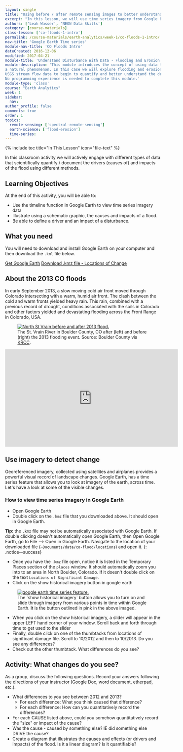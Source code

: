 ```yaml
---
layout: single
title: "Using before / after remote sensing images to better understand the impacts of flooding & erosion - Google Earth and the 2013 Colorado floods"
excerpt: "In this lesson, we will use time series imagery from Google Earth to look at the impacts of the floods in Boulder, Colorado. Specifically we will look at spectral remote sensing data before and after the flood to see what changed int he landscape. This lesson requires doesn't require any programming!"
authors: ['Leah Wasser', 'NEON Data Skills']
category: [course-materials]
class-lesson: ['co-floods-1-intro']
permalink: /course-materials/earth-analytics/week-1/co-floods-1-intro/
nav-title: 'Google Earth Time series'
module-nav-title: 'CO Floods Intro'
dateCreated: 2016-12-06
modified: 2017-04-21
module-title: 'Understand Disturbance With Data - Flooding and Erosion'
module-description: 'This module introduces the concept of using data to Understand
a natural phenomenon. In this case we will explore flooding and erosion. We use a combination of Google earth imagery, NOAA precipitation data and
USGS stream flow data to begin to quantify and better understand the drivers and impacts of the 2013 flood as it is seen in Boulder, Colorado.
No programming experience is needed to complete this module.'
module-type: 'class'
course: "Earth Analytics"
week: 1
sidebar:
  nav:
author_profile: false
comments: true
order: 1
topics:
  remote-sensing: ['spectral-remote-sensing']
  earth-science: ['flood-erosion']
  time-series:
---
```

{% include toc title="In This Lesson" icon="file-text" %}

In this classroom activity we will actively engage with different types of data
that scientifically quantify / document the drivers (causes of) and impacts of
the flood using different methods.

<div class='notice--success' markdown="1">

## <i class="fa fa-graduation-cap" aria-hidden="true"></i> Learning Objectives
At the end of this activity, you will be able to:

* Use the timeline function in Google Earth to view time series imagery data
* Illustrate using a schematic graphic, the causes and impacts of a flood.
* Be able to define a driver and an impact of a disturbance.

## <i class="fa fa-check-square-o fa-2" aria-hidden="true"></i> What you need

You will need to download and install Google Earth on your computer and then
download the `.kml` file below.

<a href="https://www.google.com/earth/download/gep/agree.html" target="_blank" class="btn btn-success btn--x-large">
Get Google Earth</a>

<a href="https://ndownloader.figshare.com/files/7005404" class="btn btn-success btn--x-large">
<i class="fa fa-download" aria-hidden="true"></i> Download .kmz file - Locations of Change</a>

</div>

## About the 2013 CO floods

In early September 2013, a slow moving cold air front moved through Colorado
intersecting with a warm, humid air front. The clash between the cold and warm
fronts yielded heavy rain. This rain, combined with a previous record of drought,
conditions associated with the soils in Colorado and other factors yielded and
devastating flooding across the Front Range in Colorado, USA.

<figure>
 <a href="{{ site.baseurl }}/images/course-materials/earth-analytics/week-1/intro-co-floods/N_St_Vrain_before_after_CreditBoulderCo.jpg">
 <img src="{{ site.baseurl }}/images/course-materials/earth-analytics/week-1/intro-co-floods/N_St_Vrain_before_after_CreditBoulderCo.jpg" alt="North St Vrain before and after 2013 flood."></a>
 <figcaption> The St. Vrain River in Boulder County, CO after (left) and before
 (right) the 2013 flooding event.  Source: Boulder County via <a href="http://krcc.org/post/post-flood-planning-boulder-county" target="_blank"> KRCC</a>.
 </figcaption>
</figure>

<iframe width="560" height="315" src="https://www.youtube.com/embed/bUcWERTM-OA?rel=0&loop=1" frameborder="0" allowfullscreen></iframe>

## Use imagery to detect change
Georeferenced imagery, collected using satellites and airplanes provides a powerful
visual record of landscape changes. Google Earth, has a time series feature that
allows you to look at imagery of the earth, across time. Let's have a look at some
of the visible changes.


### How to view time series imagery in Google Earth

* Open Google Earth
* Double click on the `.kmz` file that you downloaded above. It should open in Google Earth.

<i fa fa-star></i>**Tip:** the `.kmz` file may not be automatically associated with Google Earth. If
double clicking doesn't automatically open Google Earth, then Open Google Earth,
go to File --> Open in Google Earth. Navigate to the
location of your downloaded file (`~Documents/data/co-flood/locations`) and open it.
{: .notice--success}

* Once you have the `.kmz` file open, notice it is listed in the Temporary Places section
of the  `places` window. It should automatically zoom you into to an area in North
Boulder, Colorado. If it doesn't double click on the text `Locations of Significant Damage`.
* Click on the show historical imagery button in google earth

<figure>
 <a href="{{ site.baseurl }}/images/course-materials/earth-analytics/week-1/intro-co-floods/google-earth-time.png">
 <img src="{{ site.baseurl }}/images/course-materials/earth-analytics/week-1/intro-co-floods/google-earth-time.png" alt="google earth time series feature."></a>
 <figcaption> The `show historical imagery` button allows you to turn on and slide
 through imagery from various points in time within Google Earth. It is the button
 outlined in pink in the above imaged.
 </figcaption>
</figure>

* When you click on the show historical imagery, a slider will appear in the upper
LEFT hand corner of your window. Scroll back and forth through time to get used
to the slider
* Finally, double click on one of the thumbtacks from locations of significant
damage file. Scroll to 10/2012 and then to 10/2013. Do you see any differences?
* Check out the other thumbtack. What differences do you see?


<div class="notice--warning" markdown="1">

## <i class="fa fa-pencil-square-o" aria-hidden="true"></i> Activity: What changes do you see?

As a group, discuss the following questions. Record your answers following the
directions of your instructor (Google Doc, word document, etherpad, etc.).

* What differences to you see between 2012 and 2013?
  * For each difference: What you think caused that difference?
  * For each difference: How can you quantitatively record the differences?
* For each CAUSE listed above, could you somehow quantitatively record the "size" or impact of the cause?
* Was the cause - caused by something else? IE did something else DRIVE the cause?
* Create a diagram that illustrates the causes and effects (or drivers and impacts) of the flood. Is it a linear diagram? Is it quantifiable?
</div>
